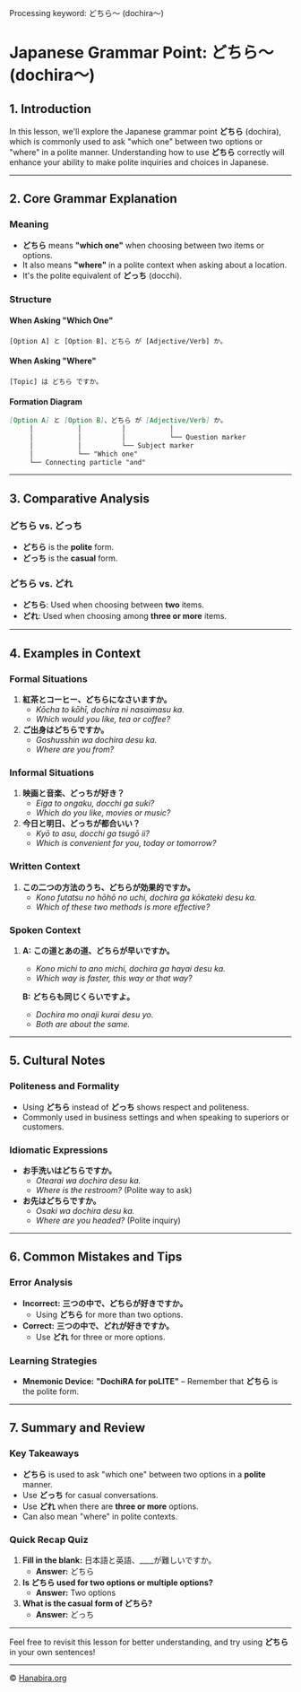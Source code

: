 Processing keyword: どちら～ (dochira～)
# Japanese Grammar Point: どちら～ (dochira～)

## 1. Introduction
In this lesson, we'll explore the Japanese grammar point **どちら** (dochira), which is commonly used to ask "which one" between two options or "where" in a polite manner. Understanding how to use **どちら** correctly will enhance your ability to make polite inquiries and choices in Japanese.

---
## 2. Core Grammar Explanation
### Meaning
- **どちら** means **"which one"** when choosing between two items or options.
- It also means **"where"** in a polite context when asking about a location.
- It's the polite equivalent of **どっち** (docchi).
### Structure
#### When Asking "Which One"
```plaintext
[Option A] と [Option B]、どちら が [Adjective/Verb] か。
```
#### When Asking "Where"
```plaintext
[Topic] は どちら ですか。
```
#### Formation Diagram
```markdown
[Option A] と [Option B]、どちら が [Adjective/Verb] か。
     │           │          │           │
     │           │          │           └── Question marker
     │           │          └── Subject marker
     │           └── "Which one"
     └── Connecting particle "and"
```
---
## 3. Comparative Analysis
### どちら vs. どっち
- **どちら** is the **polite** form.
- **どっち** is the **casual** form.
### どちら vs. どれ
- **どちら**: Used when choosing between **two** items.
- **どれ**: Used when choosing among **three or more** items.
---
## 4. Examples in Context
### Formal Situations
1. **紅茶とコーヒー、どちらになさいますか。**
   - *Kōcha to kōhī, dochira ni nasaimasu ka.*
   - *Which would you like, tea or coffee?*
2. **ご出身はどちらですか。**
   - *Goshusshin wa dochira desu ka.*
   - *Where are you from?*
### Informal Situations
1. **映画と音楽、どっちが好き？**
   - *Eiga to ongaku, docchi ga suki?*
   - *Which do you like, movies or music?*
2. **今日と明日、どっちが都合いい？**
   - *Kyō to asu, docchi ga tsugō ii?*
   - *Which is convenient for you, today or tomorrow?*
### Written Context
1. **この二つの方法のうち、どちらが効果的ですか。**
   - *Kono futatsu no hōhō no uchi, dochira ga kōkateki desu ka.*
   - *Which of these two methods is more effective?*
### Spoken Context
1. **A:** **この道とあの道、どちらが早いですか。**
   - *Kono michi to ano michi, dochira ga hayai desu ka.*
   - *Which way is faster, this way or that way?*
   
   **B:** **どちらも同じくらいですよ。**
   - *Dochira mo onaji kurai desu yo.*
   - *Both are about the same.*
---
## 5. Cultural Notes
### Politeness and Formality
- Using **どちら** instead of **どっち** shows respect and politeness.
- Commonly used in business settings and when speaking to superiors or customers.
### Idiomatic Expressions
- **お手洗いはどちらですか。**
  - *Otearai wa dochira desu ka.*
  - *Where is the restroom?* (Polite way to ask)
- **お先はどちらですか。**
  - *Osaki wa dochira desu ka.*
  - *Where are you headed?* (Polite inquiry)
---
## 6. Common Mistakes and Tips
### Error Analysis
- **Incorrect:** **三つの中で、どちらが好きですか。**
  - Using **どちら** for more than two options.
- **Correct:** **三つの中で、どれが好きですか。**
  - Use **どれ** for three or more options.
### Learning Strategies
- **Mnemonic Device:** **"DochiRA for poLITE"** – Remember that **どちら** is the polite form.
---
## 7. Summary and Review
### Key Takeaways
- **どちら** is used to ask "which one" between two options in a **polite** manner.
- Use **どっち** for casual conversations.
- Use **どれ** when there are **three or more** options.
- Can also mean "where" in polite contexts.
### Quick Recap Quiz
1. **Fill in the blank:** 日本語と英語、____が難しいですか。
   - **Answer:** どちら
2. **Is どちら used for two options or multiple options?**
   - **Answer:** Two options
3. **What is the casual form of どちら?**
   - **Answer:** どっち
---
Feel free to revisit this lesson for better understanding, and try using **どちら** in your own sentences!


---

© [Hanabira.org](https://hanabira.org)
